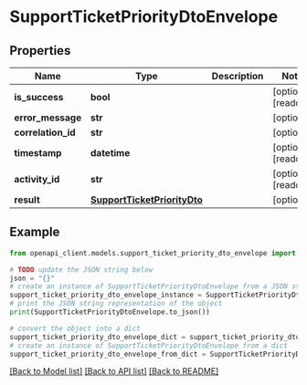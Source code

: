 # SupportTicketPriorityDtoEnvelope


## Properties

Name | Type | Description | Notes
------------ | ------------- | ------------- | -------------
**is_success** | **bool** |  | [optional] [readonly] 
**error_message** | **str** |  | [optional] 
**correlation_id** | **str** |  | [optional] 
**timestamp** | **datetime** |  | [optional] [readonly] 
**activity_id** | **str** |  | [optional] [readonly] 
**result** | [**SupportTicketPriorityDto**](SupportTicketPriorityDto.md) |  | [optional] 

## Example

```python
from openapi_client.models.support_ticket_priority_dto_envelope import SupportTicketPriorityDtoEnvelope

# TODO update the JSON string below
json = "{}"
# create an instance of SupportTicketPriorityDtoEnvelope from a JSON string
support_ticket_priority_dto_envelope_instance = SupportTicketPriorityDtoEnvelope.from_json(json)
# print the JSON string representation of the object
print(SupportTicketPriorityDtoEnvelope.to_json())

# convert the object into a dict
support_ticket_priority_dto_envelope_dict = support_ticket_priority_dto_envelope_instance.to_dict()
# create an instance of SupportTicketPriorityDtoEnvelope from a dict
support_ticket_priority_dto_envelope_from_dict = SupportTicketPriorityDtoEnvelope.from_dict(support_ticket_priority_dto_envelope_dict)
```
[[Back to Model list]](../README.md#documentation-for-models) [[Back to API list]](../README.md#documentation-for-api-endpoints) [[Back to README]](../README.md)


